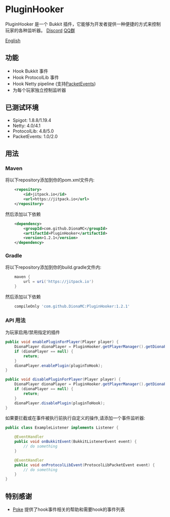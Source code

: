 # PluginHooker

PluginHooker 是一个 Bukkit 插件，它能够为开发者提供一种便捷的方式来控制玩家的各种监听器。
[Discord](https://discord.gg/fdmkfts)
[QQ群](https://jq.qq.com/?_wv=1027&k=dhEQrZZW)

[English](README.md)

## 功能

* Hook Bukkit 事件
* Hook ProtocolLib 事件
* Hook Netty pipeline (支持[PacketEvents](https://github.com/retrooper/packetevents))
* 为每个玩家独立控制监听器

## 已测试环境

* Spigot: 1.8.8/1.19.4
* Netty: 4.0/4.1
* ProtocolLib: 4.8/5.0
* PacketEvents: 1.0/2.0

## 用法

### Maven
将以下repository添加到你的pom.xml文件内:

```xml
    <repository>
        <id>jitpack.io</id>
        <url>https://jitpack.io</url>
    </repository>
```

然后添加以下依赖

```xml
    <dependency>
        <groupId>com.github.DionaMC</groupId>
        <artifactId>PluginHooker</artifactId>
        <version>1.2.1</version>
    </dependency>
```
### Gradle
将以下repository添加到你的build.gradle文件内:
```groovy
    maven {
        url = uri('https://jitpack.io')
    }
```

然后添加以下依赖

```groovy
    compileOnly 'com.github.DionaMC:PluginHooker:1.2.1'
```

### API 用法

为玩家启用/禁用指定的插件

```java
public void enablePluginForPlayer(Player player) {
    DionaPlayer dionaPlayer = PluginHooker.getPlayerManager().getDionaPlayer(player);
    if (dionaPlayer == null) {
        return;
    }
    dionaPlayer.enablePlugin(pluginToHook);
}

public void disablePluginForPlayer(Player player) {
    DionaPlayer dionaPlayer = PluginHooker.getPlayerManager().getDionaPlayer(player);
    if (dionaPlayer == null) {
        return;
    }
    dionaPlayer.disablePlugin(pluginToHook);
}
```

如果要拦截或在事件被执行前执行自定义的操作,请添加一个事件监听器:
```java
public class ExampleListener implements Listener {

    @EventHandler
    public void onBukkitEvent(BukkitListenerEvent event) {
        // do something
    }

    @EventHandler
    public void onProtocolLibEvent(ProtocolLibPacketEvent event) {
        // do something
    }
}
```

## 特别感谢

* [Poke](https://github.com/Pokemonplatin) 提供了hook事件相关的帮助和需要hook的事件列表
